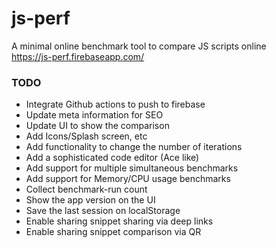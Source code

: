 # js-perf

A minimal online benchmark tool to compare JS scripts online  
https://js-perf.firebaseapp.com/

### TODO

- Integrate Github actions to push to firebase
- Update meta information for SEO
- Update UI to show the comparison
- Add Icons/Splash screen, etc
- Add functionality to change the number of iterations
- Add a sophisticated code editor (Ace like)
- Add support for multiple simultaneous benchmarks
- Add support for Memory/CPU usage benchmarks
- Collect benchmark-run count
- Show the app version on the UI
- Save the last session on localStorage
- Enable sharing snippet sharing via deep links
- Enable sharing snippet comparison via QR
